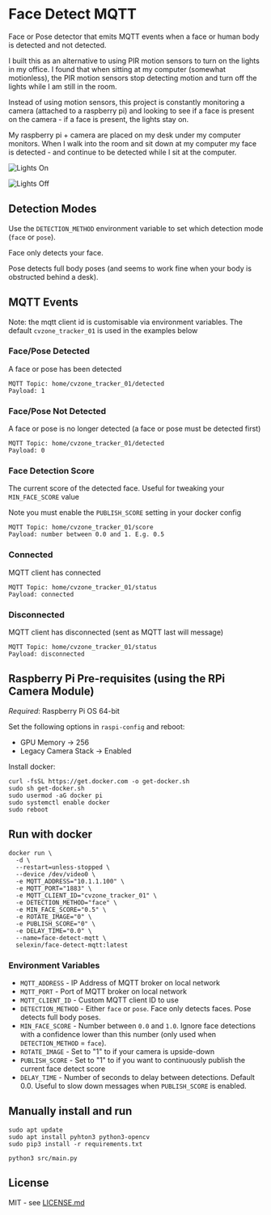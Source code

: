 # Face Detect MQTT
Face or Pose detector that emits MQTT events when a face or human body is detected and not detected.

I built this as an alternative to using PIR motion sensors to turn on the lights in my office.
I found that when sitting at my computer (somewhat motionless), the PIR motion sensors stop detecting
motion and turn off the lights while I am still in the room.

Instead of using motion sensors, this project is constantly monitoring a camera (attached to a raspberry pi)
and looking to see if a face is present on the camera - if a face is present, the lights stay on.

My raspberry pi + camera are placed on my desk under my computer monitors. When I walk into the room and sit
down at my computer my face is detected - and continue to be detected while I sit at the computer.

![Lights On](images/lights_on.png "Lights ON!")

![Lights Off](images/lights_off.png "Lights OFF!")

## Detection Modes
Use the `DETECTION_METHOD` environment variable to set which detection mode (`face` or `pose`).

Face only detects your face.

Pose detects full body poses (and seems to work fine when your body is obstructed behind a desk).


## MQTT Events
Note: the mqtt client id is customisable via environment variables. The default `cvzone_tracker_01` is used in the examples below
### Face/Pose Detected
A face or pose has been detected
```
MQTT Topic: home/cvzone_tracker_01/detected
Payload: 1
```

### Face/Pose Not Detected
A face or pose is no longer detected (a face or pose must be detected first)
```
MQTT Topic: home/cvzone_tracker_01/detected
Payload: 0
```

### Face Detection Score
The current score of the detected face. Useful for tweaking your `MIN_FACE_SCORE` value

Note you must enable the `PUBLISH_SCORE` setting in your docker config
```
MQTT Topic: home/cvzone_tracker_01/score
Payload: number between 0.0 and 1. E.g. 0.5
```

### Connected
MQTT client has connected
```
MQTT Topic: home/cvzone_tracker_01/status
Payload: connected
```

### Disconnected
MQTT client has disconnected (sent as MQTT last will message)
```
MQTT Topic: home/cvzone_tracker_01/status
Payload: disconnected
```

## Raspberry Pi Pre-requisites (using the RPi Camera Module)
*Required*: Raspberry Pi OS 64-bit

Set the following options in `raspi-config` and reboot:
 - GPU Memory -> 256
 - Legacy Camera Stack -> Enabled

Install docker:
```
curl -fsSL https://get.docker.com -o get-docker.sh
sudo sh get-docker.sh
sudo usermod -aG docker pi
sudo systemctl enable docker
sudo reboot
```

## Run with docker
```
docker run \
  -d \
  --restart=unless-stopped \
  --device /dev/video0 \
  -e MQTT_ADDRESS="10.1.1.100" \
  -e MQTT_PORT="1883" \
  -e MQTT_CLIENT_ID="cvzone_tracker_01" \
  -e DETECTION_METHOD="face" \
  -e MIN_FACE_SCORE="0.5" \
  -e ROTATE_IMAGE="0" \
  -e PUBLISH_SCORE="0" \
  -e DELAY_TIME="0.0" \
  --name=face-detect-mqtt \ 
  selexin/face-detect-mqtt:latest
```

### Environment Variables
 - `MQTT_ADDRESS` - IP Address of MQTT broker on local network
 - `MQTT_PORT` - Port of MQTT broker on local network
 - `MQTT_CLIENT_ID` - Custom MQTT client ID to use
 - `DETECTION_METHOD` - Either `face` or `pose`. Face only detects faces. Pose detects full body poses. 
 - `MIN_FACE_SCORE` - Number between `0.0` and `1.0`. Ignore face detections with a confidence lower than this number (only used when `DETECTION_METHOD` = `face`). 
 - `ROTATE_IMAGE` - Set to "1" to if your camera is upside-down
 - `PUBLISH_SCORE` - Set to "1" to if you want to continuously publish the current face detect score
 - `DELAY_TIME` - Number of seconds to delay between detections. Default 0.0. Useful to slow down messages when `PUBLISH_SCORE` is enabled.


## Manually install and run
```
sudo apt update
sudo apt install pyhton3 python3-opencv
sudo pip3 install -r requirements.txt

python3 src/main.py
```

## License
MIT - see [LICENSE.md](https://github.com/se1exin/face-detect-mqtt/blob/master/LICENSE.md)
